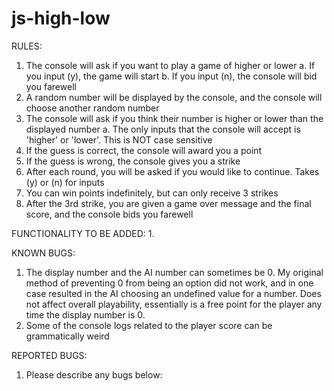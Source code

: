 # js-high-low
RULES:
  1. The console will ask if you want to play a game of higher or lower
    a. If you input (y), the game will start
    b. If you input (n), the console will bid you farewell
  2. A random number will be displayed by the console, and the console will choose another random number
  3. The console will ask if you think their number is higher or lower than the displayed number
    a. The only inputs that the console will accept is 'higher' or 'lower'. This is NOT case sensitive
  4. If the guess is correct, the console will award you a point
  5. If the guess is wrong, the console gives you a strike
  6. After each round, you will be asked if you would like to continue. Takes (y) or (n) for inputs
  7. You can win points indefinitely, but can only receive 3 strikes
  8. After the 3rd strike, you are given a game over message and the final score, and the console bids you farewell

FUNCTIONALITY TO BE ADDED:
  1. 

KNOWN BUGS:
  1. The display number and the AI number can sometimes be 0. My original method of preventing 0 from being an option did not work, and in one case resulted in the AI choosing an undefined value for a number. Does not affect overall playability, essentially is a free point for the player any time the display number is 0.
  2. Some of the console logs related to the player score can be grammatically weird  

REPORTED BUGS:
  1. Please describe any bugs below: